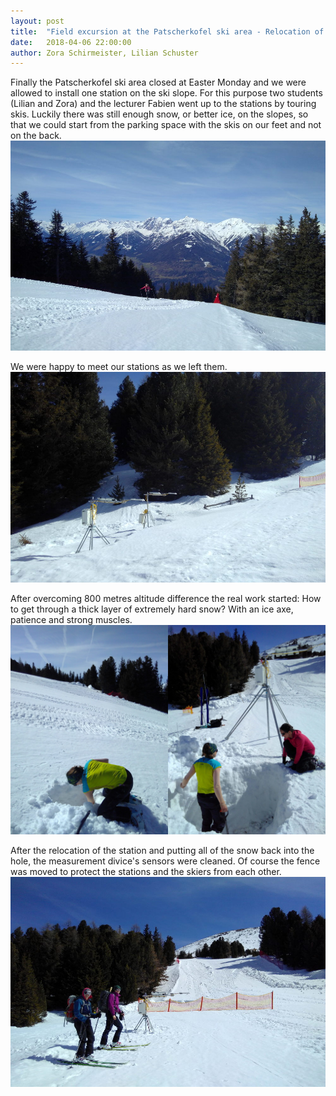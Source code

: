 ```yaml
---
layout: post
title:  "Field excursion at the Patscherkofel ski area - Relocation of a station"
date:   2018-04-06 22:00:00
author: Zora Schirmeister, Lilian Schuster
---
```


Finally the Patscherkofel ski area closed at Easter Monday and we were allowed 
to install one station on the ski slope. For this purpose two students (Lilian 
and Zora) and the lecturer Fabien went up to the stations by touring skis. Luckily 
there was still enough snow, or better ice, on the slopes, so that we could start 
from the parking space with the skis on our feet and not on the back.
[![image unavailable](/img/posts/relocation/1_ski_up.jpg "Enjoying the weather, the physical activity and reaching the workstation.")](/img/posts/relocation/1_ski_up.jpg)

We were happy to meet our stations as we left them.
[![image unavailable](/img/posts/relocation/2_stat_state.jpg)](/img/posts/relocation/2_stat_state.jpg)

After overcoming 800 metres altitude difference the real work started: How 
to get through a thick layer of extremely hard snow? With an ice axe, patience and strong muscles.
[![image unavailable](/img/posts/relocation/3_dig.jpg "snow height: 1.20 m")](/img/posts/relocation/3_dig.jpg)

After the relocation of the station and putting all of the snow back into the hole, 
the measurement divice's sensors were cleaned. Of course the fence was moved to protect the stations 
and the skiers from each other.
[![image unavailable](/img/posts/relocation/4_security.jpg "Work done, let's enjoy the descent!")](/img/posts/relocation/4_security.jpg)
